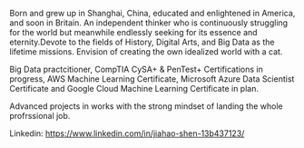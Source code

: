 Born and grew up in Shanghai, China, educated and enlightened in America, and soon in Britain. 
An independent thinker who is continuously struggling for the world but meanwhile endlessly seeking for its essence and eternity.Devote to the fields of History, Digital Arts, and Big Data as the lifetime missions. 
Envision of creating the own idealized world with a cat. 

Big Data practcitioner, CompTIA CySA+ & PenTest+ Certifications in progress, AWS Machine Learning Certificate, Microsoft Azure Data Scientist Certificate and Google Cloud Machine Learning Certificate in plan.

Advanced projects in works with the strong mindset of landing the whole profrssional job.

Linkedin: https://www.linkedin.com/in/jiahao-shen-13b437123/
